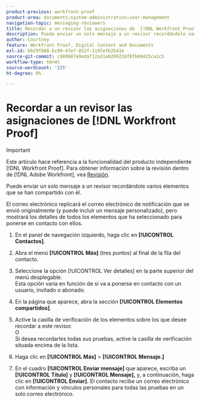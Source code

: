 ```yaml
---
product-previous: workfront-proof
product-area: documents;system-administration;user-management
navigation-topic: messaging-reviewers
title: Recordar a un revisor las asignaciones de  [!DNL Workfront Proof]
description: Puede enviar un solo mensaje a un revisor recordándole varios elementos que se han compartido con él.
author: Courtney
feature: Workfront Proof, Digital Content and Documents
exl-id: bb29f888-bc99-47ef-852f-1197efb2b41e
source-git-commit: c989687e9adaf12a31a920921bf8fb69425ca1c5
workflow-type: tm+mt
source-wordcount: '225'
ht-degree: 0%

---
```


# Recordar a un revisor las asignaciones de [!DNL Workfront Proof]

>[!IMPORTANT]
>
>Este artículo hace referencia a la funcionalidad del producto independiente [!DNL Workfront Proof]. Para obtener información sobre la revisión dentro de [!DNL Adobe Workfront], vea [Revisión](../../../review-and-approve-work/proofing/proofing.md).

Puede enviar un solo mensaje a un revisor recordándole varios elementos que se han compartido con él.

El correo electrónico replicará el correo electrónico de notificación que se envió originalmente (y puede incluir un mensaje personalizado), pero mostrará los detalles de todos los elementos que ha seleccionado para ponerse en contacto con ellos.

1. En el panel de navegación izquierdo, haga clic en **[!UICONTROL Contactos]**.
1. Abra el menú **[!UICONTROL Más]** (tres puntos) al final de la fila del contacto.
1. Seleccione la opción [!UICONTROL Ver detalles] en la parte superior del menú desplegable.\
   Esta opción varía en función de si va a ponerse en contacto con un usuario, invitado o abonado.
1. En la página que aparece, abra la sección **[!UICONTROL Elementos compartidos]**.
1. Active la casilla de verificación de los elementos sobre los que desee recordar a este revisor.\
   O\
   Si desea recordarles todas sus pruebas, active la casilla de verificación situada encima de la lista.

1. Haga clic en **[!UICONTROL Más]** > **[!UICONTROL Mensaje.]**

1. En el cuadro **[!UICONTROL Enviar mensaje]** que aparece, escriba un **[!UICONTROL Título]** y **[!UICONTROL Mensaje],** y, a continuación, haga clic en **[!UICONTROL Enviar].** El contacto recibe un correo electrónico con información y vínculos personales para todas las pruebas en un solo correo electrónico.


